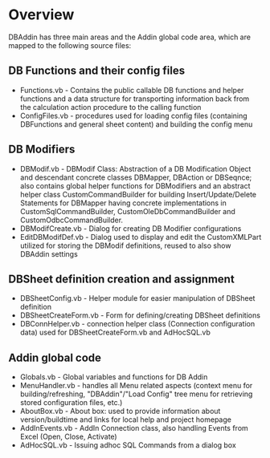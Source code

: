 
# Overview

DBAddin has three main areas and the Addin global code area, which are mapped to the following source files:

## DB Functions and their config files
* Functions.vb - Contains the public callable DB functions and helper functions and a data structure for transporting information back from the calculation action procedure to the calling function
* ConfigFiles.vb - procedures used for loading config files (containing DBFunctions and general sheet content) and building the config menu

## DB Modifiers
* DBModif.vb - DBModif Class: Abstraction of a DB Modification Object and descendant concrete classes DBMapper, DBAction or DBSeqnce; also contains global helper functions for DBModifiers and an abstract helper class CustomCommandBuilder for building Insert/Update/Delete Statements for DBMapper having concrete implementations in CustomSqlCommandBuilder, CustomOleDbCommandBuilder and CustomOdbcCommandBuilder.
* DBModifCreate.vb  - Dialog for creating DB Modifier configurations
* EditDBModifDef.vb  - Dialog used to display and edit the CustomXMLPart utilized for storing the DBModif definitions, reused to also show DBAddin settings

## DBSheet definition creation and assignment
* DBSheetConfig.vb  - Helper module  for easier manipulation of DBSheet definition 
* DBSheetCreateForm.vb  - Form for defining/creating DBSheet definitions
* DBConnHelper.vb - connection helper class (Connection configuration data) used for DBSheetCreateForm.vb and AdHocSQL.vb

## Addin global code
* Globals.vb - Global variables and functions for DB Addin
* MenuHandler.vb - handles all Menu related aspects (context menu for building/refreshing, "DBAddin"/"Load Config" tree menu for retrieving stored configuration files, etc.)
* AboutBox.vb - About box: used to provide information about version/buildtime and links for local help and project homepage
* AddInEvents.vb - AddIn Connection class, also handling Events from Excel (Open, Close, Activate)
* AdHocSQL.vb - Issuing adhoc SQL Commands from a dialog box
